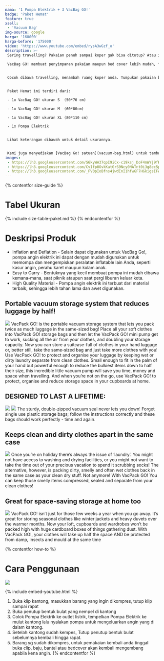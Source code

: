 ```yaml
---
nama: '1 Pompa Elektrik + 3 VacBag GO!'
badge: 'Paket Hemat'
feature: true
xsell:
 - 'Vacuum Bag'
img-source: google
harga: '160000'
harga-before: '175000'
video: 'https://www.youtube.com/embed/rysA3wGzf_o'
description: >-
 Sering travelling? Pakaian penuh sampai koper gak bisa ditutup? Atau isi lemari terlalu penuh dengan bedcover, bantal?  
   
 VacBag GO! membuat penyimpanan pakaian maupun bed cover lebih mudah, **hemat tempat hingga 75%**. Penyimpanan barang jadi lebih banyak!  
 

 Cocok dibawa travelling, menambah ruang koper anda. Tumpukan pakaian bisa dikompres jadi kecil sehingga anda bisa mengisi koper anda dengan barang belanjaan.  
 

 Paket Hemat ini terdiri dari:

 - 1x VacBag GO! ukuran S  (50*70 cm)    

 - 1x VacBag GO! ukuran M  (60*80cm)    

 - 1x VacBag GO! ukuran XL (80*110 cm)    

 - 1x Pompa Elektrik    

 
 Lihat keterangan dibawah untuk detail ukurannya.    
 

 Kami juga menyediakan [VacBag Go! satuan](vacuum-bag.html) untuk tambahan.
images:
 - https://lh3.googleusercontent.com/S6kyWA37qpI9iCx-c19ksj_DoF4mWYj9fHEyDvgBVuQnHc3hOPrX363vMZqpF3bqO871Un5KttNqkOgAhlEgOOYVl4jgD66taIcZqjrB_z5Dh6ut8OVUFmkYWwy83HrRE5TkaV1CDs8ugrkOeuaMkudd_DrVLUO_y3kXjjYLCSlUrWKP_U5H6Z7we0gWr3oYkt1U_g2ip4xHOXMf6ldcKMcm0OvcjKJMKwBwT3DdG-iNolrX1eYBDK85F7nWhiqHKKBr8x8TnBVlcG49IbabAlYyU1V2bT5Zce_wx6aKv3a8IrMXsaoFYLf63m6PK-sxf_0Nc-sPCFtfcppXzkF_PiTvweNvgEc8zsxNHEs3hStTxwTUEZqKKr3xxwoGgU4oeK-h7MHV5mxZxfn411ck9lGRjomaTtB7KdOaADWZoFO1rN5ZiEm6c1XRMirSepdyUZZKtBSbjwkeTHkZ8BMLMSZbWHN6qzBCMqEjQrKG8WsbePGD0NvHz1378s3owjPHLWKjWL5VNkzeAiXl4K9fFYTIhG8XsVAWJZCEUTQIaW_Uy5ggDu2WNp7mclN_rL4ozOCbOXr99aC_5h7t4VjTBIFwUms1QZfrb0fuzcz08mF1T1ZcWud0sCc1nvhb9fbX8cQIkSHo3iqy90-I-E81_8rwMn_87bqm
 - https://lh3.googleusercontent.com/CvIfp0OvkKatGrS9Ncy0NATnt0i3g8ec5p_05NPJyxlbDNNPp-c-BWJPIui1HEYlmyu4swV7dkSgdZL_5govf1USPYLACZjRRcZ0o61SHdIXfjkX5bKrG7Xuhxcuf6GuUxjqd4-whpZOuzh2hypH9mfUv_0M_5wBMMGHAZqrPvWfl9uBvSVkGwSZWo5uUxoZM9OFoXUocyuBBz4hGr-_W8ZB1XhUIciY8DP7YLc4es5cFuND0EoOrQ06ybWzOiVwy1Iyw8gNzUla2zGXslrNBUHQwIcdZmWqtF4NrszQ9GyXlmJL2eJ5PpEZuVbqI1d4s5omnM20n1GZhF79ncOX3gp0_ORSTHYks9PUmzglkYIR3Q9K9Ypsmmzsv7LyJI5XUFS506XpuMmo_HkoyDAQy_ugseNud6_ehCFhP7OnFBrp6vlySLJyVhBfbLcYUJY2VENg646GNBRUb4HM1YFDjNB-QtC4QTnAV2jYMTq0Cv17MSBB3b4GxHsM2z-HYngz-qkrDbanUX-S8nnU5Hlht5weWlT2NE0l9TdV9tQTDxuPu3vXHNdfUhRYw7dHGGM8eGStOvw0EHHEoRhWAVrML5cDHshJTsqeD2G5qWtX5Otj8IMcrsf2mkua7IBVIVlnZl_nn7OZX_98KnTeenosrMtRKhR4WPI8
 - https://lh3.googleusercontent.com/_FV0pIoBfns4jwdInI1hfwGF7HGkigsIFAdWGQ4dQ5NIAlXkVae3k8W8oEerR3LAIwfV01iVnKjck7ykE2eS7Jzyskul4x0hrsW27ZAa-OG2NIyUPcXkroAbwKJidmhYsKVB-xqwQpUPTSs1xAhS01BrHcwICNtiLwmQ6rA4ZUDxpLszLtrREZCrNOtwuUEEgIk0gYg9pDq3OpqJTgOdl2BGt4G4_QzjSEhooZyo8J8ccjkOHl3ZnmthRcK4szX8pW-LSLdUfnuqKMCyXt8s1ySo8sfYYDTlWL_8NjFOdlMktgX7041lV9h2tR5HBJw88QK5gHVXTDAAbInMkgpHnxA5L0VHcNB5QS9_Eds3EVXZiKf4fBDKN0H4gpUr6X69m1dYov0gdF4us38DSIVX3zXXeN3xWpjSDOPZFzEX4omqkpi7feuYTCI2eKMM9w9C5tJqHR34_C7F-hGuvzerWlbYR5w2I8arVBTcyotbLjJcx3eC2yG_nA9rofPIf0IhDnGtscmMYirM7dRjFZxJnbfpvMwM-G0Y05nX30f7FK_FEIJTZnk3CDQtP3FbMlO9BUrgCYNh-pu2IBKYB0HXKC_BGmgTRlzGRxZBysKGMsFGlzG1EMOrVNusluq8XwcOEKS35_mXIWLXQE1VbH-VIGD7f3_nsas8
---
```

{% contentfor size-guide %}
# Tabel Ukuran

{% include size-table-paket.md %}
{% endcontentfor %}

# Deskripsi Produk
* Inflation and Deflation - Selain dapat digunakan untuk VacBag Go!, pompa angin elektrik ini dapat dengan mudah digunakan untuk memompa dan mengempiskan peralatan inflatable lain Anda, seperti kasur angin, perahu karet maupun kolam anak.
* Easy to Carry - Bentuknya yang kecil membuat pompa ini mudah dibawa kemana-mana, saat piknik ataupun saat pergi liburan keluar kota.
* High Quality Material - Pompa angin elektrik ini terbuat dari material terbaik, sehingga lebih tahan lama dan awet digunakan.

## Portable vacuum storage system that reduces luggage by half!
![](https://lh3.googleusercontent.com/pRvf-jz-_Cympqye2f1Dsq_AcAGnDRKL2bu-iGeRDdz_VYIFvK6QO1FJsQTkpWBZRxQuRBROWnercZzTgRSWkRylTKylTCwSEeS9dqsbC_00SK9yhwPvvg_OPRhX64SOwxQKn3CxSjAs6xwUEFAxcNMD9dtqs-xvFzBY0sf3NF5s4PTdgWKkJIf-qzKVOTqk3zqwx3qMKkq6ZgkLzbxv-ahOmQoZ9V6rVYyaSEEiCFU2xSIUHwlbufSqrvojkGurgSMTfwuAQo5EHkcd-QTk_UnO44YfAmxaBmwpAxMXNBCH_NoPsVieoS6DJVeJ7eoZgq1Z0XmSDja4udmmeadfE8V9ypbGjnNIePISfIm-XMZt5hpWWW70102W_iNX_-KJ8GghX_tqgPPH08DH6hPEIbef9gYX33spkGCjettdUgFlLTyX3ThAcDpXZRT1ByF2eWhvkH0A9EOvCdA2p4JjRRbs2xiv__MX_5-3gD9lot17irtDgNo2dWCh2mcT7Lwfw9PMUBXdjzXaKFRx_5FQrdVrpA17UapnGNUauu2MLYnyWV70PhhYl_dk0JSh6h5zS8Mv3Av72NYYHJkSbkRi_GN-MH_bF2pzi_tZuAKM8byvKPMcZHV3_KQNt1vkOXnCQAm731s53G9fRLU8OTQTnBK9DX4a4cKW=w750)
VacPack GO! is the portable vacuum storage system that lets you pack twice as much luggage in the same-sized bag! Place all your soft clothes into VacPack GO! storage bags and then let the VacPack GO! mini pump get to work, sucking all the air from your clothes, and doubling your storage capacity. Now you can store a suitcase-full of clothes in your hand luggage or, better still, take the same-sized bag and just take more clothes with you! Use VacPack GO! to protect and organise your luggage by keeping wet or dirty laundry separate from clean clothes. Small enough to fit in the palm of your hand but powerful enough to reduce the bulkiest items down to half their size, this incredible little vacuum pump will save you time, money and space when travelling. And when you’re not on the go, use VacPack GO! to protect, organise and reduce storage space in your cupboards at home.

## DESIGNED TO LAST A LIFETIME: 
![](https://lh3.googleusercontent.com/XwhYiGIJEU2Y14K7Rxa1FzALHA2_P8-Bb_VJUFgC6zLQgT5bp6ZtAYKZ3p_8UPw741-pEGp7X7Zv7k2weJlVcEgXP1gvgNK7WSAeHJXVu1JtzQol2Q4dblhixWT9mphlc8AVfNNXL3X6kSYlmDV7kef2CawxHqTLIiCoQxhknylf12zf5S9ytszK0VLOxB3FbNfQtOYJ1TLeQ0cSrrnnz-Yo2gi962UcLqn-j7Vu84w5mcgFvMG54NkHa9tRhh-6OIa7xxE1kAegYncSx4h1bX-WO4AQUWTXe6XQHe_-Ec3459Pt9qRalboyvKWZUDPPoMtz2Ny3tkiXX0VaqCjcotL4p9o4wFIu96gJCOBb3FBht4nOB8KILlt5wlQnLKioyP7xgimcWJ6TwDubHQxJF-LMNR1DC2FgE_slVRlWmjRAWpJPmq78HcO3kyycfvMVlZixFSmPo_g6f1QoK4WGsRkGD4muwyKA5WNPB0YfsMvTumEu36F66GmKP6cxRLMcV9-aSbrgkZrQTlUPBuNVeVjhQYeX6QAAc0-ZPxSxSeLH_5AUKamW6-BcjelomsC1yGELltjk701V2tiMVHfwsyA6WsWBgzYJJxAD0Rq5HJUwNQOLtm2HKl0oERhqa3Z5yTGugG-vXkQtfzIZUZexIQX8ytApFpn0=w400)
![](https://lh3.googleusercontent.com/va_oOT2AMLrlwLtMqUwBr9d55LTjJa_FKxzF8wKxEy7VrFXRXEj7nBZEsfZ77BxRLJTqsPsFO2rqUT19aIdL_P2M76vpupUaOycDOoAeSHHVVOYHKlA3ihfnNjKKgcAaiurke0Z6wNbH7s3ruXttfuesFm-ACWRBrKqCzt08idTB-_zNY_o36d00dwiYrEkduZz5t1umCT8QSlhXgDy_jnEHk3xet1eoS3941UrBy8odyFRWyVJJLyPs0r9EFWBS9hF7AVnkBrGAl2Wlo2CvlZ2wjcsQFQI8QqPp7B23jadJiO8l2kiyTdiWyu2az8qJ6DjaIM-OP-BhQ6MiA0EFv4DdeupHv9OqWGyHna1KwOwO7PwcMiUAHKD6O85OxUJOhVJOrUEBgQMevG5BSLVyD5_c7UjcVVt5yI4CLnkaVTgXzYFGkiz8Y8mvwtxUmWZnO4yDI1CdbFD760v1qivqZCkqeG3FsSLGDo1s6vXloOChjvtmBO7vsu0LlIuNE_Tc0e5ygbgGrKrSjm0KblHvpyLp1aZU7bvH8SNjSX9vjNq2npURx7tGg0yx73NdqkBeetvh_pMXpLzxQatIYk_m3wJVwKR621l5w7OmFLRjvX8mqcPZLEoM_WpC3dc-7MpEs5JBhHxN7-0Nf0LHn46yZq1ndkt2khaX=w400)
The sturdy, double-zipped vacuum seal never lets you down! Forget single use plastic storage bags; follow the instructions correctly and these bags should work perfectly - time and again.

## Keeps clean and dirty clothes apart in the same case
![](https://lh3.googleusercontent.com/444s9uk2ejJEcTK1o0FWxXbErJnbnlfPXyxFxrKSEJQ9-5V3mj_0E2qZqby1HPKE2YhHI9yCVnoc4yLwLb1XrMmBWmsXDAbZ7gFTz4MhXDznbjPLKuNLsJO4PNb8YGJ9DJ_OVy2w4JBsoktgc563bIFl-PSNmtZv608NSzIS-JhlpK3QFfS_6XscSDiITJIR8jxcKIRqiqc5MZLgaGv0T8u1Jv0B8bgiW32hZs9hxX8aRQxIfl-2JpjsSWmAeX-G_TFvTUwNxAKKpUjDtNCMsGk4U9hxbrzAWbxJ8M_m5CjxwCklAMtuKldkhQOy1aEhHBOVyw6qC4znNv0zVMsZOvqeUnOhK1U_qhp9sLcDeRvx5pJ6QIZvhDeu9hdlSLPLmjdVI7exeVUv7_B0Af3qSxMQb-yGqqj6gvB2z6pWYBlpCF3whN6XLQFQp-lBboym06tCdVQQ_6VLSzsj6JvbNYdNriypefocdRcw2Nw8pEk36r7iUqURNuLvVdAPSaoR_be0xgCDmbPwqfT_wC-GZ2vlBX1ujd2SWPNGTclF6vxjKAm0HeABXxi7ge5kriI6YO0bn0pV8opnRSGw_vO0jcsnTRbdXL4OKqhdO2EAl7kDIwWsqLUHynzWtXaikr_Ya22icQBNDKcCPrvXWyYp6_P486jGnd-y=w400)
Once you’re on holiday there’s always the issue of ‘laundry’. You might not have access to washing and drying facilities, or you might not want to take the time out of your precious vacation to spend it scrubbing socks! The alternative, however, is packing dirty, smelly and often wet clothes back in the same case as your clean dry stuff. Not anymore! With VacPack GO! You can keep those smelly items compressed, sealed and separate from your clean clothes!

## Great for space-saving storage at home too
![](https://lh3.googleusercontent.com/t0UjxV6Cr02XdzNn-NWhNlLfJ7KQqtfRTQBhPBVST9VbC28Mk3xscLxty_xc6hqNUhCUBKbnlGK_7_h-hOca0vh-Md6F9kiaC2_zwOpNKVKObRgLFp7TMxf0-Qulwsk3nSXgPGl33EWfX2QyE6K8dO75IoqUky2QCQ6rMT9wI7n2q31n8MRcr2dS5hhK3PczmohMTHwzXFy-YMg7ccemLReuNILV5MfGoD3aKrSFMl1zISuuxfF-ng4RgkMLc9gXxmRNNuTCJiq0pA3VkoZJtQZWGU_PdaWYkxFgbbYMcwKlPtSuV0v_AiAnhhCfagJQmH4g2U_qmgfWcG3h68foaKl6Up8IgAK4DHUG7-ut9oWPYktm-bNDsCoQkbtfnoM2CKd6I7xySDySkIeUrjIOQNJW4ij_a10QUgliMGtD0t2SH4rmUgVMFfmufyPWtaIR5mpd6PFd6NIBbivspPyjlXlS3RbBhrAawH-9dGK3v_cReBxOqd2FXY6Ev9Tg9FUDaKXDM9lcYgfNsvYXvLdJsPLxn7vRB5pdWQugwQvio9ztvVwVOOB-2bQeny9vCqa1sMCaHJKHPImqcW6QapXlVw-Bxz3w8CdcGIf3uSuwDLLjNah3FqwKFeDhp7xPSuCVXp173KmpZoghPzMr0rHs9dvI8J8YkAS3=w400)
VacPack GO! isn’t just for those few weeks a year when you go away. It’s great for storing seasonal clothes like winter jackets and heavy duvets over the warmer months. Now your loft, cupboards and wardrobes won’t be packed high with huge cardboard boxes of things gathering dust. With VacPack GO!, your clothes will take up half the space AND be protected from damp, insects and mould at the same time



{% contentfor how-to %}
# Cara Penggunaan
![](https://lh3.googleusercontent.com/mLK5qHFlZnO4QiWps5mtjGSjSYoqM-w9dEgjfuspFTiKQsOZeHoZ2NpVk3RP6EgXQV12aYvWGGcIUE-_NGKNAlgzHukHz8oQoB5kSHmHyMGThPdEP2xH6axMMzM7i1_Bjwfw0pn7cXydPhaqvP9h5Sy9J7Ib2d11b6OwiPRNGqSXvPHVatq8-Ev4gXLC5NkrEmUREV2a2j24FbJeXxHcUaeDyPy0_GEybz1Gn0YXAG3-fK5x2qmtyW9DUECvAthxcY9KzuiN4DMQVfoZ02B9CQU16a2u-zGfFCqvLeCrxZxBDq-mGLfXJKoxsOuoF291Xrd2OYJ7lwZTNC-h2oF42Lej-9KAZwapkhWN6fxES1coU41wZ6PxEWevmDiR2lHaUBspjBvhot3xOePcEQAlAvy5OiPZmUzfwgdObCN1xnfDNn0Zrwe_yX233p6ZzRCWxtr14l_dQgR1U27wqqw8AgWoO7YTZZZbTbqZwRsXnmu4S6dQT7gY337Mm8RRJz41TW3rdoysREB_gNg-K3C_qwRMxUjq2tPylcqFrqOzopQochLOFsiYsIvUT-6AmabmhJWPWex0QLrlBGTxafV2L_jRS4uym9iH2CfZiV28mImNjWkiKwmrTaw-rcyAG3a53OPPzCo9Fwq_vyajOubJcTbxjwRWra-_=w600)

{% include embed-youtube.html %}

1. Buka klip kantong, masukkan barang yang ingin dikompres, tutup klip sampai rapat 
2. Buka penutup bentuk bulat yang nempel di kantong
3. Colok Pompa Elektrik ke outlet listrik, tempelkan Pompa Elektrik ke mulut kantong lalu nyalakan pompa untuk mengeluarkan angin yang di dalam kantong.
4. Setelah kantong sudah kempes, Tutup penutup bentuk bulat sebelumnya kembali hingga rapat.
5. Barang yg sudah dikompres, untuk pemakaian kembali anda tinggal buka clip, baju, bantal atau bedcover akan kembali mengembang apabila kena angin.
{% endcontentfor %}